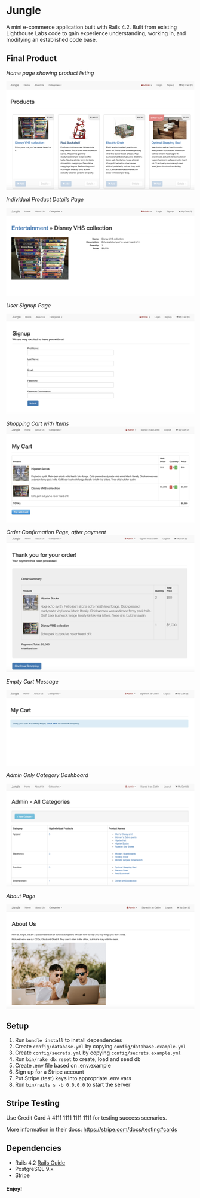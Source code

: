 # **Jungle**

A mini e-commerce application built with Rails 4.2. Built from existing Lighthouse Labs code to gain experience understanding, working in, and modifying an established code base.

## Final Product

*Home page showing product listing*

!["Screenshot of home page"](https://github.com/caitlining/jungle_rails/blob/master/docs/main_product_page.png?raw=true)

*Individual Product Details Page*

!["Screenshot of product page"](https://github.com/caitlining/jungle_rails/blob/master/docs/product_details.png?raw=true)

*User Signup Page*

!["Screenshot of product page"](https://github.com/caitlining/jungle_rails/blob/master/docs/signup.png?raw=true)

*Shopping Cart with Items*
!["Screenshot of cart with two items"](https://github.com/caitlining/jungle_rails/blob/master/docs/my_cart.png?raw=true)

*Order Confirmation Page, after payment*
!["Screenshot of order confirmation page"](https://github.com/caitlining/jungle_rails/blob/master/docs/order_confirmation.png?raw=true)

*Empty Cart Message*

!["Screenshot of empty cart page"](https://github.com/caitlining/jungle_rails/blob/master/docs/empty_cart.png?raw=true)

*Admin Only Category Dashboard*

!["Screenshot of admin category dashboard"](https://github.com/caitlining/jungle_rails/blob/master/docs/admin_category_dashboard.png?raw=true)

*About Page*

!["Screenshot of about page"](https://github.com/caitlining/jungle_rails/blob/master/docs/about_page.png?raw=true)


## Setup

1. Run `bundle install` to install dependencies
2. Create `config/database.yml` by copying `config/database.example.yml`
3. Create `config/secrets.yml` by copying `config/secrets.example.yml`
4. Run `bin/rake db:reset` to create, load and seed db
5. Create .env file based on .env.example
6. Sign up for a Stripe account
7. Put Stripe (test) keys into appropriate .env vars
8. Run `bin/rails s -b 0.0.0.0` to start the server

## Stripe Testing

Use Credit Card # 4111 1111 1111 1111 for testing success scenarios.

More information in their docs: <https://stripe.com/docs/testing#cards>

## Dependencies

* Rails 4.2 [Rails Guide](http://guides.rubyonrails.org/v4.2/)
* PostgreSQL 9.x
* Stripe

#### Enjoy! 
